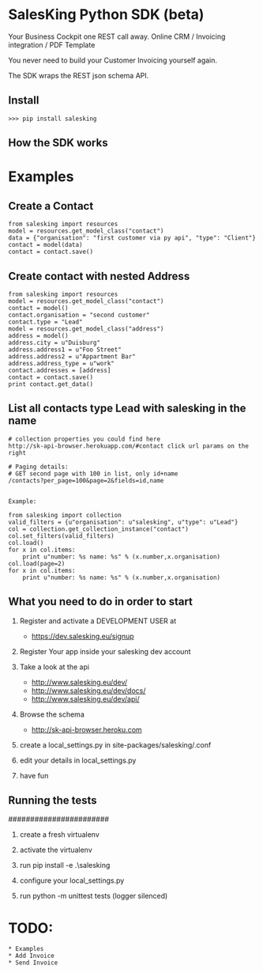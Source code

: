 # SalesKing Python SDK (beta)

Your Business Cockpit one REST call away.
Online CRM / Invoicing integration / PDF Template

You never need to build your Customer Invoicing
yourself again.

The SDK wraps the REST json schema API.    

## Install
	
	>>> pip install salesking


## How the SDK works

# Examples

## Create a Contact
    
    from salesking import resources
    model = resources.get_model_class("contact")
    data = {"organisation": "first customer via py api", "type": "Client"}
    contact = model(data)
    contact = contact.save()
    
## Create contact with nested Address
    
    from salesking import resources
    model = resources.get_model_class("contact")
    contact = model()
    contact.organisation = "second customer"
    contact.type = "Lead"
    model = resources.get_model_class("address")
    address = model()
    address.city = u"Duisburg"
    address.address1 = u"Foo Street"
    address.address2 = u"Appartment Bar"
    address.address_type = u"work"
    contact.addresses = [address]
    contact = contact.save()
    print contact.get_data()

## List all contacts type Lead with salesking in the name
    # collection properties you could find here
    http://sk-api-browser.herokuapp.com/#contact click url params on the right
    
    # Paging details: 
    # GET second page with 100 in list, only id+name
    /contacts?per_page=100&page=2&fields=id,name    
    
    
    Example:
    
    from salesking import collection
    valid_filters = {u"organisation": u"salesking", u"type": u"Lead"}
    col = collection.get_collection_instance("contact")
    col.set_filters(valid_filters)
    col.load()
    for x in col.items:
     	print u"number: %s name: %s" % (x.number,x.organisation)
    col.load(page=2)
    for x in col.items:
     	print u"number: %s name: %s" % (x.number,x.organisation)
    
## What you need to do in order to start

1) Register and activate a DEVELOPMENT USER at

	* https://dev.salesking.eu/signup   

2) Register Your app inside your salesking dev account


3) Take a look at the api
	
	* http://www.salesking.eu/dev/
	* http://www.salesking.eu/dev/docs/
	* http://www.salesking.eu/dev/api/
	
4) Browse the schema
	
	* http://sk-api-browser.heroku.com   

5) create a local_settings.py in site-packages/salesking/.conf  

6) edit your details in local_settings.py
 
7) have fun


## Running the tests ## 
#######################

1) create a fresh virtualenv

2) activate the virtualenv

3) run pip install -e .\salesking

4) configure your local_settings.py

5) run python -m unittest tests (logger silenced)


# TODO:

	* Examples
	* Add Invoice
	* Send Invoice

